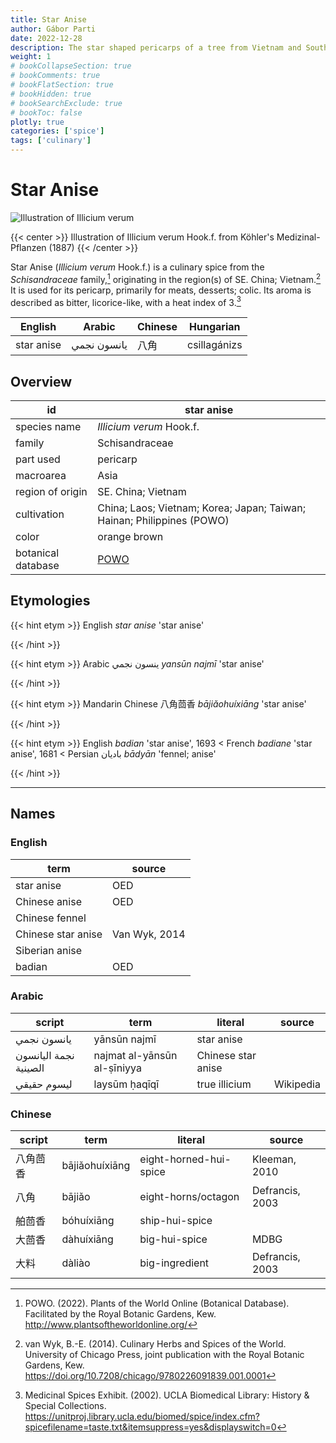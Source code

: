```yaml
---
title: Star Anise
author: Gábor Parti
date: 2022-12-28
description: The star shaped pericarps of a tree from Vietnam and South China.
weight: 1
# bookCollapseSection: true
# bookComments: true
# bookFlatSection: true
# bookHidden: true
# bookSearchExclude: true
# bookToc: false
plotly: true
categories: ['spice']
tags: ['culinary']
---
```


# Star Anise

![Illustration of Illicium verum](/images/kohler/star_anise.png)

{{< center >}}
Illustration of Illicium verum Hook.f. from Köhler's Medizinal-Pflanzen (1887)
{{< /center >}}

Star Anise (*Illicium verum* Hook.f.) is a culinary spice from the *Schisandraceae* family,[^powo] originating in the region(s) of SE. China; Vietnam.[^van_wyk_culinary_2014] It is used for its pericarp, primarily for meats, desserts; colic. Its aroma is described as bitter, licorice-like, with a heat index of 3.[^ucla_medicinal_2002]

|  English |   Arabic  |Chinese|  Hungarian |
|----------|-----------|-------|------------|
|star anise|يانسون نجمي|   八角  |csillagánizs|

## Overview

|        id        |                              star anise                              |
|------------------|----------------------------------------------------------------------|
|   species name   |                       *Illicium verum* Hook.f.                       |
|      family      |                            Schisandraceae                            |
|     part used    |                               pericarp                               |
|     macroarea    |                                 Asia                                 |
| region of origin |                          SE. China; Vietnam                          |
|    cultivation   |China; Laos; Vietnam; Korea; Japan; Taiwan; Hainan; Philippines (POWO)|
|       color      |                             orange brown                             |
|botanical database|          [POWO](https://powo.science.kew.org/taxon/554553-1)         |

## Etymologies

{{< hint etym >}}
English *star anise* 'star anise'



{{< /hint >}}

{{< hint etym >}}
Arabic ينسون نجمي *yansūn najmī* 'star anise'



{{< /hint >}}

{{< hint etym >}}
Mandarin Chinese 八角茴香 *bājiǎohuíxiāng* 'star anise'



{{< /hint >}}

{{< hint etym >}}
English *badian* 'star anise', 1693 < French *badiane* 'star anise', 1681 < Persian بادیان *bādyān* 'fennel; anise'



{{< /hint >}}

***

## Names

### English

|       term       |    source   |
|------------------|-------------|
|    star anise    |     OED     |
|   Chinese anise  |     OED     |
|  Chinese fennel  |             |
|Chinese star anise|Van Wyk, 2014|
|  Siberian anise  |             |
|      badian      |     OED     |

### Arabic

|        script       |            term           |      literal     |  source |
|---------------------|---------------------------|------------------|---------|
|     يانسون نجمي     |        yānsūn najmī       |    star anise    |         |
|نجمة اليانسون الصينية|najmat al-yānsūn al-ṣīniyya|Chinese star anise|         |
|     ليسوم حقيقي     |       laysūm ḥaqīqī       |   true illicium  |Wikipedia|

### Chinese

|script|     term     |        literal       |     source    |
|------|--------------|----------------------|---------------|
| 八角茴香 |bājiǎohuíxiāng|eight-horned-hui-spice| Kleeman, 2010 |
|  八角  |    bājiǎo    |  eight-horns/octagon |Defrancis, 2003|
|  舶茴香 |  bóhuíxiāng  |    ship-hui-spice    |               |
|  大茴香 |  dà​huíxiāng |     big-hui-spice    |      MDBG     |
|  大料  |    dàliào    |    big-ingredient    |Defrancis, 2003|

[^powo]: POWO. (2022). Plants of the World Online (Botanical Database). Facilitated by the Royal Botanic Gardens, Kew. http://www.plantsoftheworldonline.org/
[^van_wyk_culinary_2014]: van Wyk, B.-E. (2014). Culinary Herbs and Spices of the World. University of Chicago Press, joint publication with the Royal Botanic Gardens, Kew. https://doi.org/10.7208/chicago/9780226091839.001.0001
[^ucla_medicinal_2002]: Medicinal Spices Exhibit. (2002). UCLA Biomedical Library: History & Special Collections. https://unitproj.library.ucla.edu/biomed/spice/index.cfm?spicefilename=taste.txt&itemsuppress=yes&displayswitch=0

